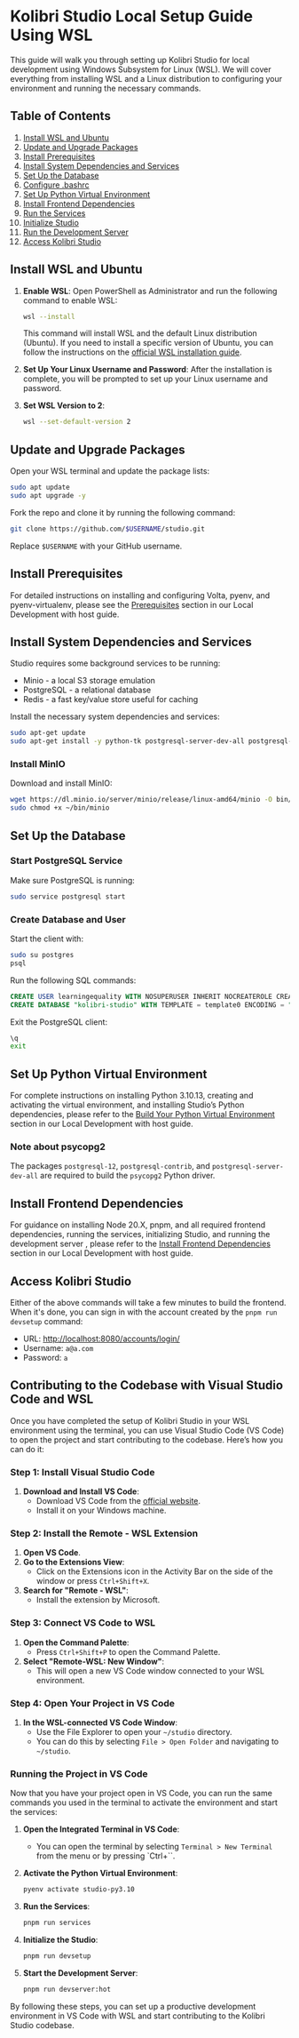 # Kolibri Studio Local Setup Guide Using WSL

This guide will walk you through setting up Kolibri Studio for local development using Windows Subsystem for Linux (WSL). We will cover everything from installing WSL and a Linux distribution to configuring your environment and running the necessary commands.

## Table of Contents

 1. [Install WSL and Ubuntu](#install-wsl-and-ubuntu)
 2. [Update and Upgrade Packages](#update-and-upgrade-packages)
 3. [Install Prerequisites](#install-prerequisites)
 4. [Install System Dependencies and Services](#install-system-dependencies-and-services)
 5. [Set Up the Database](#set-up-the-database)
 6. [Configure .bashrc](#configure-bashrc)
 7. [Set Up Python Virtual Environment](#set-up-python-virtual-environment)
 8. [Install Frontend Dependencies](#install-frontend-dependencies)
 9. [Run the Services](#run-the-services)
10. [Initialize Studio](#initialize-studio)
11. [Run the Development Server](#run-the-development-server)
12. [Access Kolibri Studio](#access-kolibri-studio)

## Install WSL and Ubuntu

1. **Enable WSL**: Open PowerShell as Administrator and run the following command to enable WSL:

   ```sh
   wsl --install
   ```

   This command will install WSL and the default Linux distribution (Ubuntu). If you need to install a specific version of Ubuntu, you can follow the instructions on the [official WSL installation guide](https://docs.microsoft.com/en-us/windows/wsl/install).

2. **Set Up Your Linux Username and Password**: After the installation is complete, you will be prompted to set up your Linux username and password.

3. **Set WSL Version to 2**:

   ```sh
   wsl --set-default-version 2
   ```

## Update and Upgrade Packages

Open your WSL terminal and update the package lists:

```sh
sudo apt update
sudo apt upgrade -y
```

Fork the repo and clone it by running the following command:

```sh
git clone https://github.com/$USERNAME/studio.git
```

Replace `$USERNAME` with your GitHub username.

## Install Prerequisites
For detailed instructions on installing and configuring Volta, pyenv, and pyenv-virtualenv, please see the [Prerequisites](./local_dev_host.md#prerequisites) section in our Local Development with host guide.

## Install System Dependencies and Services

Studio requires some background services to be running:

* Minio - a local S3 storage emulation
* PostgreSQL - a relational database
* Redis - a fast key/value store useful for caching

Install the necessary system dependencies and services:

```sh
sudo apt-get update
sudo apt-get install -y python-tk postgresql-server-dev-all postgresql-contrib postgresql-client postgresql-12 ffmpeg libmagickwand-dev redis-server wkhtmltopdf
```

### Install MinIO

Download and install MinIO:

```sh
wget https://dl.minio.io/server/minio/release/linux-amd64/minio -O bin/minio
sudo chmod +x ~/bin/minio
```

## Set Up the Database

### Start PostgreSQL Service

Make sure PostgreSQL is running:

```sh
sudo service postgresql start
```

### Create Database and User

Start the client with:

```sh
sudo su postgres
psql
```

Run the following SQL commands:

```sql
CREATE USER learningequality WITH NOSUPERUSER INHERIT NOCREATEROLE CREATEDB LOGIN NOREPLICATION NOBYPASSRLS PASSWORD 'kolibri';
CREATE DATABASE "kolibri-studio" WITH TEMPLATE = template0 ENCODING = "UTF8" OWNER = "learningequality";
```

Exit the PostgreSQL client:

```sh
\q
exit
```

## Set Up Python Virtual Environment
For complete instructions on installing Python 3.10.13, creating and activating the virtual environment, and installing Studio’s Python dependencies, please refer to the [Build Your Python Virtual Environment](./local_dev_host.md#build-your-python-virtual-environment) section in our Local Development with host guide.

### Note about psycopg2

The packages `postgresql-12`, `postgresql-contrib`, and `postgresql-server-dev-all` are required to build the `psycopg2` Python driver.

## Install Frontend Dependencies

For guidance on installing Node 20.X, pnpm, and all required frontend dependencies, running the services, initializing Studio, and running the development server , please refer to the [Install Frontend Dependencies](./local_dev_host.md#install-frontend-dependencies) section in our Local Development with host guide.

## Access Kolibri Studio

Either of the above commands will take a few minutes to build the frontend. When it's done, you can sign in with the account created by the `pnpm run devsetup` command:

* URL: <http://localhost:8080/accounts/login/>
* Username: `a@a.com`
* Password: `a`

## Contributing to the Codebase with Visual Studio Code and WSL

Once you have completed the setup of Kolibri Studio in your WSL environment using the terminal, you can use Visual Studio Code (VS Code) to open the project and start contributing to the codebase. Here’s how you can do it:

### Step 1: Install Visual Studio Code

1. **Download and Install VS Code**:
   * Download VS Code from the [official website](https://code.visualstudio.com/).
   * Install it on your Windows machine.

### Step 2: Install the Remote - WSL Extension

1. **Open VS Code**.
2. **Go to the Extensions View**:
   * Click on the Extensions icon in the Activity Bar on the side of the window or press `Ctrl+Shift+X`.
3. **Search for "Remote - WSL"**:
   * Install the extension by Microsoft.

### Step 3: Connect VS Code to WSL

1. **Open the Command Palette**:
   * Press `Ctrl+Shift+P` to open the Command Palette.
2. **Select "Remote-WSL: New Window"**:
   * This will open a new VS Code window connected to your WSL environment.

### Step 4: Open Your Project in VS Code

1. **In the WSL-connected VS Code Window**:
   * Use the File Explorer to open your `~/studio` directory.
   * You can do this by selecting `File > Open Folder` and navigating to `~/studio`.

### Running the Project in VS Code

Now that you have your project open in VS Code, you can run the same commands you used in the terminal to activate the environment and start the services:

1. **Open the Integrated Terminal in VS Code**:
   * You can open the terminal by selecting `Terminal > New Terminal` from the menu or by pressing \`Ctrl+\`\`.
2. **Activate the Python Virtual Environment**:

   ```sh
   pyenv activate studio-py3.10
   ```
3. **Run the Services**:

   ```sh
   pnpm run services
   ```
4. **Initialize the Studio**:

   ```sh
   pnpm run devsetup
   ```
5. **Start the Development Server**:

   ```sh
   pnpm run devserver:hot
   ```

By following these steps, you can set up a productive development environment in VS Code with WSL and start contributing to the Kolibri Studio codebase.
